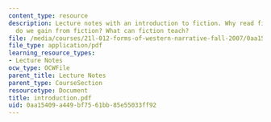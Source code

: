 ```yaml
---
content_type: resource
description: Lecture notes with an introduction to fiction. Why read fiction? What
  do we gain from fiction? What can fiction teach?
file: /media/courses/21l-012-forms-of-western-narrative-fall-2007/0aa15409a449bf7561bb85e55033ff92_introduction.pdf
file_type: application/pdf
learning_resource_types:
- Lecture Notes
ocw_type: OCWFile
parent_title: Lecture Notes
parent_type: CourseSection
resourcetype: Document
title: introduction.pdf
uid: 0aa15409-a449-bf75-61bb-85e55033ff92
---
```

